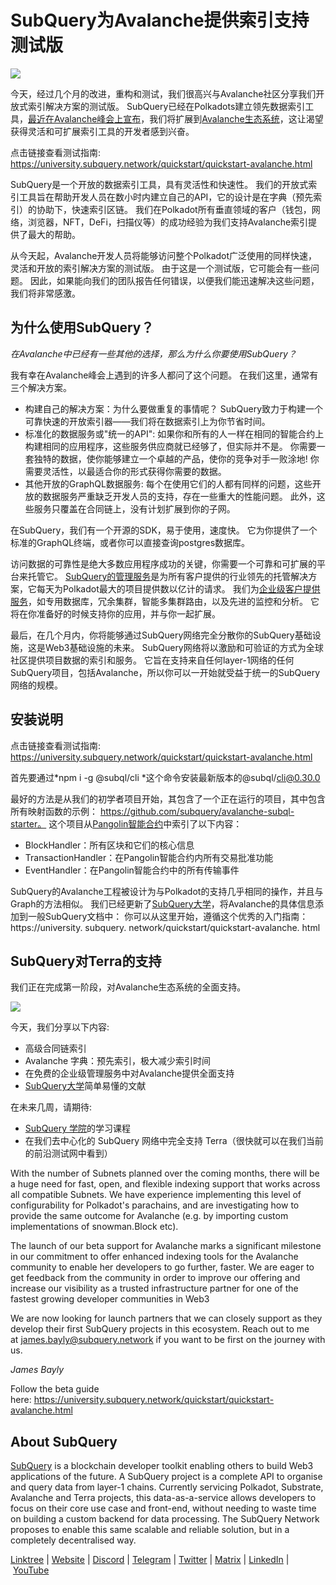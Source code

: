 # SubQuery为Avalanche提供索引支持测试版

![](https://miro.medium.com/max/1400/1*BiJaESR69-vDimBJmXhQvw.png)

今天，经过几个月的改进，重构和测试，我们很高兴与Avalanche社区分享我们开放式索引解决方案的测试版。 SubQuery已经在Polkadots建立领先数据索引工具，[最近在Avalanche峰会上宣布](./20220321-avalache.md)，我们将扩展到[Avalanche生态系统](https://www.avalanchesummit.com/agenda)，这让渴望获得灵活和可扩展索引工具的开发者感到兴奋。

点击链接查看测试指南: https://university.subquery.network/quickstart/quickstart-avalanche.html

SubQuery是一个开放的数据索引工具，具有灵活性和快速性。 我们的开放式索引工具旨在帮助开发人员在数小时内建立自己的API，它的设计是在字典（预先索引）的协助下，快速索引区链。 我们在Polkadot所有垂直领域的客户（钱包，网络，浏览器，NFT，DeFi，扫描仪等）的成功经验为我们支持Avalanche索引提供了最大的帮助。

从今天起，Avalanche开发人员将能够访问整个Polkadot广泛使用的同样快速，灵活和开放的索引解决方案的测试版。 由于这是一个测试版，它可能会有一些问题。 因此，如果能向我们的团队报告任何错误，以便我们能迅速解决这些问题，我们将非常感激。

## 为什么使用SubQuery？

_在Avalanche中已经有一些其他的选择，那么为什么你要使用SubQuery？_

我有幸在Avalanche峰会上遇到的许多人都问了这个问题。 在我们这里，通常有三个解决方案。

- 构建自己的解决方案：为什么要做重复的事情呢？ SubQuery致力于构建一个可靠快速的开放索引器——我们将在数据索引上为你节省时间。
- 标准化的数据服务或"统一的API": 如果你和所有的人一样在相同的智能合约上构建相同的应用程序，这些服务供应商就已经够了，但实际并不是。 你需要一套独特的数据，使你能够建立一个卓越的产品，使你的竞争对手一败涂地! 你需要灵活性，以最适合你的形式获得你需要的数据。
- 其他开放的GraphQL数据服务: 每个在使用它们的人都有同样的问题，这些开放的数据服务严重缺乏开发人员的支持，存在一些重大的性能问题。 此外，这些服务只覆盖在合同链上，没有计划扩展到你的子网。

在SubQuery，我们有一个开源的SDK，易于使用，速度快。 它为你提供了一个标准的GraphQL终端，或者你可以直接查询postgres数据库。

访问数据的可靠性是绝大多数应用程序成功的关键，你需要一个可靠和可扩展的平台来托管它。 [SubQuery的管理服务](https://subquery.network/managedservices)是为所有客户提供的行业领先的托管解决方案，它每天为Polkadot最大的项目提供数以亿计的请求。 我们为[企业级客户提供服务](./20211228-enterprise-hosted.md)，如专用数据库，冗余集群，智能多集群路由，以及先进的监控和分析。 它将在你准备好的时候支持你的应用，并与你一起扩展。

最后，在几个月内，你将能够通过SubQuery网络完全分散你的SubQuery基础设施，这是Web3基础设施的未来。 SubQuery网络将以激励和可验证的方式为全球社区提供项目数据的索引和服务。 它旨在支持来自任何layer-1网络的任何SubQuery项目，包括Avalanche，所以你可以一开始就受益于统一的SubQuery网络的规模。

## 安装说明

点击链接查看测试指南: https://university.subquery.network/quickstart/quickstart-avalanche.html

首先要通过*npm i -g @subql/cli *这个命令安装最新版本的@subql/cli@0.30.0

最好的方法是从我们的初学者项目开始，其包含了一个正在运行的项目，其中包含所有映射函数的示例： https://github.com/subquery/avalanche-subql-starter。 这个项目从[Pangolin智能合约](https://snowtrace.io/token/0x60781c2586d68229fde47564546784ab3faca982)中索引了以下内容：

- BlockHandler：所有区块和它们的核心信息
- TransactionHandler：在Pangolin智能合约内所有交易批准功能
- EventHandler：在Pangolin智能合约中的所有传输事件

SubQuery的Avalanche工程被设计为与Polkadot的支持几乎相同的操作，并且与Graph的方法相似。 我们已经更新了[SubQuery大学](https://university.subquery.network/build/introduction.html)，将Avalanche的具体信息添加到一般SubQuery文档中： 你可以从这里开始，遵循这个优秀的入门指南： https://university. subquery. network/quickstart/quickstart-avalanche. html

## SubQuery对Terra的支持

我们正在完成第一阶段，对Avalanche生态系统的全面支持。

![](https://miro.medium.com/max/1400/0*GUKZJfJCz1nB_3zc)

今天，我们分享以下内容:

- 高级合同链索引
- Avalanche 字典：预先索引，极大减少索引时间
- 在免费的企业级管理服务中对Avalanche提供全面支持
- [SubQuery大学](https://university.subquery.network/)简单易懂的文献

在未来几周，请期待:

- [SubQuery 学院](./20211018-subquery-launches-the-subquery-academy.md)的学习课程
- 在我们去中心化的 SubQuery 网络中完全支持 Terra（很快就可以在我们当前的前沿测试网中看到）

With the number of Subnets planned over the coming months, there will be a huge need for fast, open, and flexible indexing support that works across all compatible Subnets. We have experience implementing this level of configurability for Polkadot's parachains, and are investigating how to provide the same outcome for Avalanche (e.g. by importing custom implementations of snowman.Block etc).

The launch of our beta support for Avalanche marks a significant milestone in our commitment to offer enhanced indexing tools for the Avalanche community to enable her developers to go further, faster. We are eager to get feedback from the community in order to improve our offering and increase our visibility as a trusted infrastructure partner for one of the fastest growing developer communities in Web3

We are now looking for launch partners that we can closely support as they develop their first SubQuery projects in this ecosystem. Reach out to me at james.bayly@subquery.network if you want to be first on the journey with us.

_James Bayly_

Follow the beta guide here: https://university.subquery.network/quickstart/quickstart-avalanche.html

## About SubQuery

[SubQuery](https://subquery.network/) is a blockchain developer toolkit enabling others to build Web3 applications of the future. A SubQuery project is a complete API to organise and query data from layer-1 chains. Currently servicing Polkadot, Substrate, Avalanche and Terra projects, this data-as-a-service allows developers to focus on their core use case and front-end, without needing to waste time on building a custom backend for data processing. The SubQuery Network proposes to enable this same scalable and reliable solution, but in a completely decentralised way.

​​[Linktree](https://linktr.ee/subquerynetwork) | [Website](https://subquery.network/) | [Discord](https://discord.com/invite/78zg8aBSMG) | [Telegram](https://t.me/subquerynetwork) | [Twitter](https://twitter.com/subquerynetwork) | [Matrix](https://matrix.to/#/#subquery:matrix.org) | [LinkedIn](https://www.linkedin.com/company/subquery) | [YouTube](https://www.youtube.com/channel/UCi1a6NUUjegcLHDFLr7CqLw)
